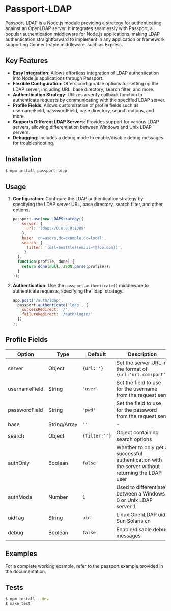# Passport-LDAP

Passport-LDAP is a Node.js module providing a strategy for authenticating against an OpenLDAP server. It integrates seamlessly with Passport, a popular authentication middleware for Node.js applications, making LDAP authentication straightforward to implement in any application or framework supporting Connect-style middleware, such as Express.

## Key Features

- **Easy Integration**: Allows effortless integration of LDAP authentication into Node.js applications through Passport.
- **Flexible Configuration**: Offers configurable options for setting up the LDAP server, including URL, base directory, search filter, and more.
- **Authentication Strategy**: Utilizes a verify callback function to authenticate requests by communicating with the specified LDAP server.
- **Profile Fields**: Allows customization of profile fields such as usernameField, passwordField, base directory, search options, and more.
- **Supports Different LDAP Servers**: Provides support for various LDAP servers, allowing differentiation between Windows and Unix LDAP servers.
- **Debugging**: Includes a debug mode to enable/disable debug messages for troubleshooting.

## Installation

```bash
$ npm install passport-ldap
```

## Usage

1. **Configuration**: Configure the LDAP authentication strategy by specifying the LDAP server URL, base directory, search filter, and other options.
   
   ```javascript
   passport.use(new LDAPStrategy({
       server: {
         url: 'ldap://0.0.0.0:1389'
       },
       base: 'cn=users,dc=example,dc=local',
       search: {
         filter: '(&(l=Seattle)(email=*@foo.com))',
        }
     },
     function(profile, done) {
       return done(null, JSON.parse(profile));
     }
   ));
   ```

2. **Authentication**: Use the `passport.authenticate()` middleware to authenticate requests, specifying the 'ldap' strategy.
   
   ```javascript
   app.post('/auth/ldap',
     passport.authenticate('ldap', {
       successRedirect: '/',
       failureRedirect: '/auth/login/'
     })
   );
   ```

## Profile Fields

| Option      | Type    | Default | Description                                           |
|-------------|---------|---------|-------------------------------------------------------|
| server      | Object  | `{url:''}` | Set the server URL in the format of `{url:'url.com:port'}` |
| usernameField | String | `'user'` | Set the field to use for the username from the request sent |
| passwordField | String | `'pwd'`  | Set the field to use for the password from the request sent |
| base        | String/Array | `''`  | -                                                     |
| search      | Object  | `{filter:''}` | Object containing search options                     |
| authOnly    | Boolean | `false` | Whether to only get a successful authentication with the server without returning the LDAP user |
| authMode    | Number  | `1`     | Used to differentiate between a Windows 0 or Unix LDAP server 1 |
| uidTag      | String  | `uid`   | Linux OpenLDAP uid, Sun Solaris cn                   |
| debug       | Boolean | `false` | Enable/disable debug messages                         |

## Examples

For a complete working example, refer to the passport example provided in the documentation.

## Tests

```bash
$ npm install --dev
$ make test
```

